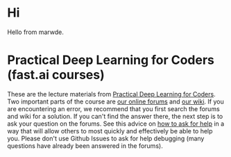 # Hi

Hello from marwde.

# Practical Deep Learning for Coders (fast.ai courses)

These are the lecture materials from [Practical Deep Learning for Coders](http://course.fast.ai/). Two important parts of the course are  [our online forums](http://forums.fast.ai/) and [our wiki](http://wiki.fast.ai/index.php/Main_Page).  If you are encountering an error, we recommend that you first search the forums and wiki for a solution.  If you can't find the answer there, the next step is to ask your question on the forums.  See this advice on [how to ask for help](http://wiki.fast.ai/index.php/How_to_ask_for_Help) in a way that will allow others to most quickly and effectively be able to help you.  Please don't use Github Issues to ask for help debugging (many questions have already been answered in the forums).
